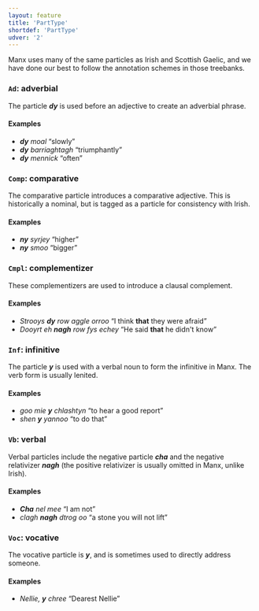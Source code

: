 ```yaml
---
layout: feature
title: 'PartType'
shortdef: 'PartType'
udver: '2'
---
```


Manx uses many of the same particles as Irish and Scottish Gaelic,
and we have done our best to follow the annotation schemes in
those treebanks.

### <a name="Ad">`Ad`</a>: adverbial

The particle _<b>dy</b>_ is used before an adjective to create an adverbial phrase.

#### Examples

* _<b>dy</b> moal_ “slowly”
* _<b>dy</b> barriaghtagh_ “triumphantly”
* _<b>dy</b> mennick_ “often”

### <a name="Comp">`Comp`</a>: comparative

The comparative particle introduces a comparative adjective.
This is historically a nominal, but is tagged as a particle
for consistency with Irish.

#### Examples

* _<b>ny</b> syrjey_ “higher”
* _<b>ny</b> smoo_ “bigger”

### <a name="Cmpl">`Cmpl`</a>: complementizer

These complementizers are used to introduce a clausal complement.

#### Examples

* _Strooys <b>dy</b> row aggle orroo_ “I think <b>that</b> they were afraid”
* _Dooyrt eh <b>nagh</b> row fys echey_ “He said <b>that</b> he didn't know”

### <a name="Inf">`Inf`</a>: infinitive

The particle _<b>y</b>_ is used with a verbal noun to form the infinitive in Manx. The verb form is usually lenited.

#### Examples

* _goo mie <b>y</b> chlashtyn_ “to hear a good report”
* _shen <b>y</b> yannoo_ “to do that”

### <a name="Vb">`Vb`</a>: verbal

Verbal particles include the negative particle _<b>cha</b>_ and the negative
relativizer _<b>nagh</b>_ (the positive relativizer is usually omitted
in Manx, unlike Irish).

#### Examples

* _<b>Cha</b> nel mee_ “I am not”
* _clagh <b>nagh</b> dtrog oo_ “a stone you will not lift”

### <a name="Voc">`Voc`</a>: vocative

The vocative particle is _<b>y</b>_, and is sometimes used to directly
address someone.

#### Examples

* _Nellie, <b>y</b> chree_ “Dearest Nellie”
<!-- Interlanguage links updated Po lis 14 15:34:52 CET 2022 -->
